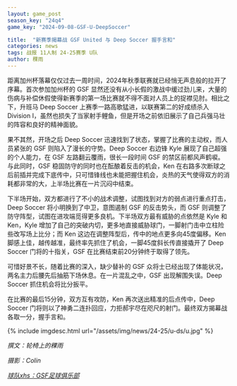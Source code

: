 ```yaml
---
layout: game_post
season_key: "24q4"
game_key: "2024-09-08-GSF-U-DeepSoccer"

title:  "新赛季揭幕战 GSF United 与 Deep Soccer 握手言和"
categories: news
tags: 战报 11人制 24-25赛季 U队
author: 稞雨
---
```


距离加州杯落幕仅仅过去一周时间，2024年秋季联赛就已经悄无声息般的拉开了序幕。首次参加加州杯的 GSF 显然还没有从小长假的激战中缓过劲儿来，大量的伤病与补偿休假使得新赛季的第一场比赛就不得不面对人员上的捉襟见肘。相比之下，升班马 Deep Soccer 上赛季一路高歌猛进，以联赛第二的好成绩杀入 Division I，虽然也损失了当家射手鲤鱼，但是开场之前依旧展示了自己兵强马壮的阵容和良好的精神面貌。

果不其然，开场之后 Deep Soccer 迅速找到了状态，掌握了比赛的主动权，而人员紧张的 GSF 则陷入了漫长的守势。Deep Soccer 右边锋 Kyle 展现了自己超强的个人能力，在 GSF 左路翻云覆雨，很长一段时间 GSF 的禁区前都风声鹤唳。与此同时，GSF 稳固防守的同时也在酝酿着反击的机会，Ken 在右路多次断球之后前插并完成下底传中，只可惜锋线也未能把握住机会，炎热的天气使得双方的消耗都非常的大，上半场比赛在一片沉闷中结束。

下半场开始，双方都进行了不小的战术调整，试图找到对方的弱点进行重点打击，Deep Soccer 将小明换到了中卫，意图遏制 GSF 的反击势头，而 GSF 则调整了防守阵型，试图在进攻端觅得更多良机。下半场双方最有威胁的点依然是 Kyle 和 Ken，Kyle 增加了自己的突破内切，更多地直接威胁球门，一脚射门击中立柱险些改写场上比分；而 Ken 这边在调整阵型后，传中的地点更多向45度偏移。Ken 脚感上佳，越传越准，最终率先抓住了机会，一脚45度斜长传直接撬开了 Deep Soccer 门将的十指关，GSF 在比赛结束前20分钟终于取得了领先。

<!-- {% include imgdesc.html url="/assets/img/news/24-25/u-ds/1.gif" %} -->

可惜好景不长，随着比赛的深入，缺少替补的 GSF 众将士已经出现了体能状况，两名主力后腰先后抽筋下场休息。在一片混乱之中，GSF 出现解围失误。Deep Soccer 抓住机会将比分扳平。

<!-- {% include imgdesc.html url="/assets/img/news/24-25/u-ds/2.gif" %} -->

在比赛的最后15分钟，双方互有攻防，Ken 再次送出精准的后点传中，Deep Soccer 门将则以了神勇二连扑回应，力拒郝宇尽在咫尺的射门。最终双方揭幕战各取一分，握手言和。

{% include imgdesc.html url="/assets/img/news/24-25/u-ds/u.jpg" %}

*撰文：轮椅上的稞雨*

*摄影：Colin*

[*球队xhs：GSF足球俱乐部*](https://www.xiaohongshu.com/user/profile/61dfc801000000001000bfa6)
